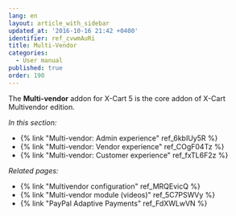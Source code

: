 ```yaml
---
lang: en
layout: article_with_sidebar
updated_at: '2016-10-16 21:42 +0400'
identifier: ref_cvwmAuRi
title: Multi-Vendor
categories:
  - User manual
published: true
order: 190
---
```

The **Multi-vendor** addon for X-Cart 5 is the core addon of X-Cart Multivendor edition. 

_In this section:_

*   {% link "Multi-vendor: Admin experience" ref_6kbIUy5R %}
*   {% link "Multi-vendor: Vendor experience" ref_COgF04Tz %}
*   {% link "Multi-vendor: Customer experience" ref_fxTL6F2z %}

_Related pages:_

*   {% link "Multivendor configuration" ref_MRQEvicQ %}
*   {% link "Multi-vendor module (videos)" ref_5C7PSWVy %}
*   {% link "PayPal Adaptive Payments" ref_FdXWLwVN %}

